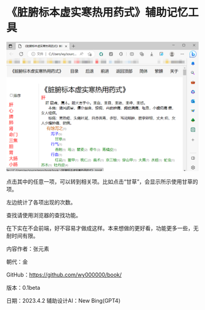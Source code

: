 # 《脏腑标本虚实寒热用药式》辅助记忆工具

![Image text](https://github.com/wy000000/book/blob/master/%E7%95%8C%E9%9D%A2.png)

点击其中的任意一项，可以转到相关项。比如点击“甘草”，会显示所示使用甘草的项。

左边统计了各项出现的次数。

查找请使用浏览器的查找功能。

在下实在不会前端，好不容易才做成这样。本来想做的更好看，功能更多一些，无耐时间有限。

内容作者：张元素

朝代：金

GitHub：https://github.com/wy000000/book/

版本：0.1beta

日期：2023.4.2 辅助设计AI：New Bing(GPT4)

